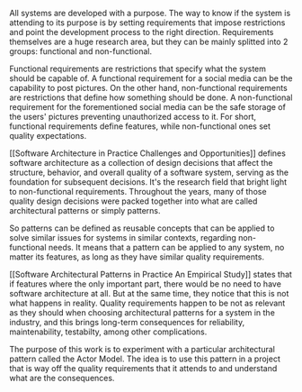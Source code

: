 All systems are developed with a purpose. The way to know if the system is attending to its purpose is by setting requirements that impose restrictions and point the development process to the right direction. Requirements themselves are a huge research area, but they can be mainly splitted into 2 groups: functional and non-functional.

Functional requirements are restrictions that specify what the system should be capable of. A functional requirement for a social media can be the capability to post pictures. On the other hand, non-functional requirements are restrictions that define how something should be done. A non-functional requirement for the forementioned social media can be the safe storage of the users' pictures preventing unauthorized access to it. For short, functional requirements define features, while non-functional ones set quality expectations.

[[Software Architecture in Practice Challenges and Opportunities]] defines software architecture as a collection of design decisions that affect the structure, behavior, and overall quality of a software system, serving as the foundation for subsequent decisions. It's the research field that bright light to non-functional requirements. Throughout the years, many of those quality design decisions were packed together into what are called architectural patterns or simply patterns. 

So patterns can be defined as reusable concepts that can be applied to solve similar issues for systems in similar contexts, regarding non-functional needs. It means that a pattern can be applied to any system, no matter its features, as long as they have similar quality requirements. 

[[Software Architectural Patterns in Practice An Empirical Study]] states that if features where the only important part, there would be no need to have software architecture at all. But at the same time, they notice that this is not what happens in reality. Quality requirements happen to be not as relevant as they should when choosing architectural patterns for a system in the industry, and this brings long-term consequences for reliability, maintenability, testabilty, among other complications.

The purpose of this work is to experiment with a particular architectural pattern called the Actor Model. The idea is to use this pattern in a project that is way off the quality requirements that it attends to and understand what are the consequences.